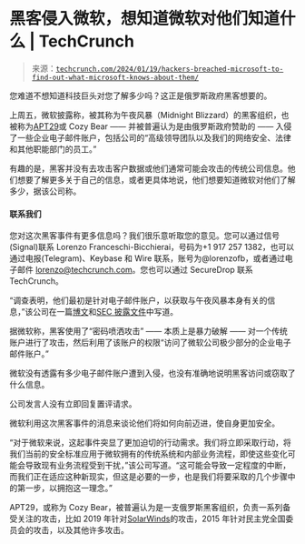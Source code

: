 <!--yml

分类：未分类

日期：2024-05-27 14:54:58

-->

# 黑客侵入微软，想知道微软对他们知道什么 | TechCrunch

> 来源：[`techcrunch.com/2024/01/19/hackers-breached-microsoft-to-find-out-what-microsoft-knows-about-them/`](https://techcrunch.com/2024/01/19/hackers-breached-microsoft-to-find-out-what-microsoft-knows-about-them/)

您难道不想知道科技巨头对您了解多少吗？这正是俄罗斯政府黑客想要的。

上周五，微软披露称，被其称为午夜风暴（Midnight Blizzard）的黑客组织，也被称为[APT29](https://attack.mitre.org/groups/G0016/)或 Cozy Bear —— 并被普遍认为是由俄罗斯政府赞助的 —— 入侵了一些企业电子邮件账户，包括公司的“高级领导团队以及我们的网络安全、法律和其他职能部门的员工。”

有趣的是，黑客并没有去攻击客户数据或他们通常可能会攻击的传统公司信息。他们想要了解更多关于自己的信息，或者更具体地说，他们想要知道微软对他们了解多少，据该公司称。

#### 联系我们

您对这次黑客事件有更多信息吗？我们很乐意听取您的意见。您可以通过信号(Signal)联系 Lorenzo Franceschi-Bicchierai，号码为+1 917 257 1382，也可以通过电报(Telegram)、Keybase 和 Wire 联系，账号为@lorenzofb，或者通过电子邮件 lorenzo@techcrunch.com。您也可以通过 SecureDrop 联系 TechCrunch。

“调查表明，他们最初是针对电子邮件账户，以获取与午夜风暴本身有关的信息，”该公司在一篇[博文](https://msrc.microsoft.com/blog/2024/01/microsoft-actions-following-attack-by-nation-state-actor-midnight-blizzard/)和[SEC 披露文件](https://www.sec.gov/Archives/edgar/data/789019/000119312524011295/d708866dex991.htm)中写道。

据微软称，黑客使用了“密码喷洒攻击” —— 本质上是暴力破解 —— 对一个传统账户进行了攻击，然后利用了该账户的权限“访问了微软公司极少部分的企业电子邮件账户。”

微软没有透露有多少电子邮件账户遭到入侵，也没有准确地说明黑客访问或窃取了什么信息。

公司发言人没有立即回复置评请求。

微软利用这次黑客事件的消息来谈论他们将如何向前迈进，使自身更加安全。

“对于微软来说，这起事件突显了更加迫切的行动需求。我们将立即采取行动，将我们当前的安全标准应用于微软拥有的传统系统和内部业务流程，即使这些变化可能会导致现有业务流程受到干扰，”该公司写道。“这可能会导致一定程度的中断，而我们正在适应这种新现实，但这是必要的一步，也是我们将要采取的几个步骤中的第一步，以拥抱这一理念。”

APT29，或称为 Cozy Bear，被普遍认为是一支俄罗斯黑客组织，负责一系列备受关注的攻击，比如 2019 年针对[SolarWinds](https://techcrunch.com/2022/07/20/solarwinds-hackers-google-drive-malware/)的攻击，2015 年针对民主党全国委员会的攻击，以及其他许多攻击。
